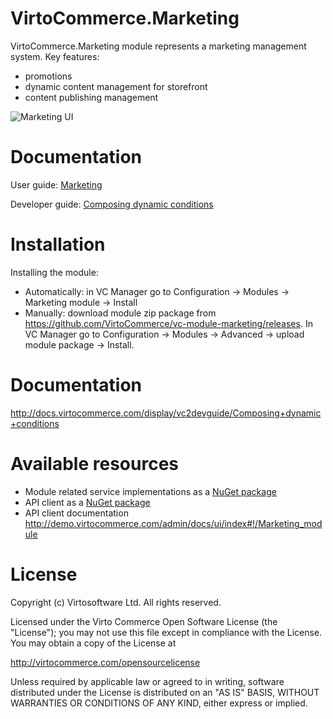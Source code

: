 # VirtoCommerce.Marketing
VirtoCommerce.Marketing module represents a marketing management system.
Key features:
* promotions 
* dynamic content management for storefront
* content publishing management

![Marketing UI](https://cloud.githubusercontent.com/assets/5801549/15642380/9767eaae-264f-11e6-8d63-e2d53129646d.png)

# Documentation
User guide: <a href="http://docs.virtocommerce.com/x/xAHr" target="_blank">Marketing</a>

Developer guide: <a href="http://docs.virtocommerce.com/display/vc2devguide/Composing+dynamic+conditions" target="_blank">Composing dynamic conditions</a>

# Installation
Installing the module:
* Automatically: in VC Manager go to Configuration -> Modules -> Marketing module -> Install
* Manually: download module zip package from https://github.com/VirtoCommerce/vc-module-marketing/releases. In VC Manager go to Configuration -> Modules -> Advanced -> upload module package -> Install.

# Documentation
http://docs.virtocommerce.com/display/vc2devguide/Composing+dynamic+conditions

# Available resources
* Module related service implementations as a <a href="https://www.nuget.org/packages/VirtoCommerce.MarketingModule.Data" target="_blank">NuGet package</a>
* API client as a <a href="https://www.nuget.org/packages/VirtoCommerce.MarketingModule.Client" target="_blank">NuGet package</a>
* API client documentation http://demo.virtocommerce.com/admin/docs/ui/index#!/Marketing_module

# License
Copyright (c) Virtosoftware Ltd.  All rights reserved.

Licensed under the Virto Commerce Open Software License (the "License"); you
may not use this file except in compliance with the License. You may
obtain a copy of the License at

http://virtocommerce.com/opensourcelicense

Unless required by applicable law or agreed to in writing, software
distributed under the License is distributed on an "AS IS" BASIS,
WITHOUT WARRANTIES OR CONDITIONS OF ANY KIND, either express or
implied.
